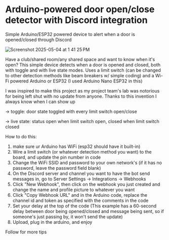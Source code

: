 # Arduino-powered door open/close detector with Discord integration
Simple Arduino/ESP32 powered device to alert when a door is opened/closed through Discord

![Screenshot 2025-05-04 at 1 41 25 PM](https://github.com/user-attachments/assets/a3234485-bd1f-4a3c-9957-ef81ef98077c)

Have a club/shared room/any shared space and want to know when it's open? This simple device detects when a door is opened and closed, both with toggle and with live state modes.
Uses a limit switch (can be changed to other detection methods like beam breakers w/ simple coding) and a Wi-Fi powered Arduino or ESP32 (I used Arduino Nano ESP32 in this)

I was inspired to make this project as my project team's lab was notorious for being left shut with no update from anyone. Thanks to this invention I always know when I can show up

-> toggle: door state toggled with every limit switch open/close

-> live state: status open when limit switch open, closed when limit switch closed

How to do this:

1. make sure ur Arduino has WiFi (esp32 should have it built-in)
2. Wire a limit switch (or whatever detection method you want) to the board, and update the pin number in code
3. Change the WiFi SSID and password to your own network's (if it has no password, leave the password field blank)
4. On the Discord server and channel you want to have the bot send messages in, go to Server Settings -> Integrations -> Webhooks
5. Click "New Webhook", then click on the webhook you just created and change the name and profile picture to whatever you want
6. Click "Copy Webhook URL" and in the Arduino code, replace the channel id and token as specified with the comments in the code
7. Set your delay at the top of the code (This example has a 60-second delay between door being opened/closed and message being sent, so if someone's just passing by, it won't send the update)
8. Upload, plug in the arduino, and enjoy

Follow for more tips
